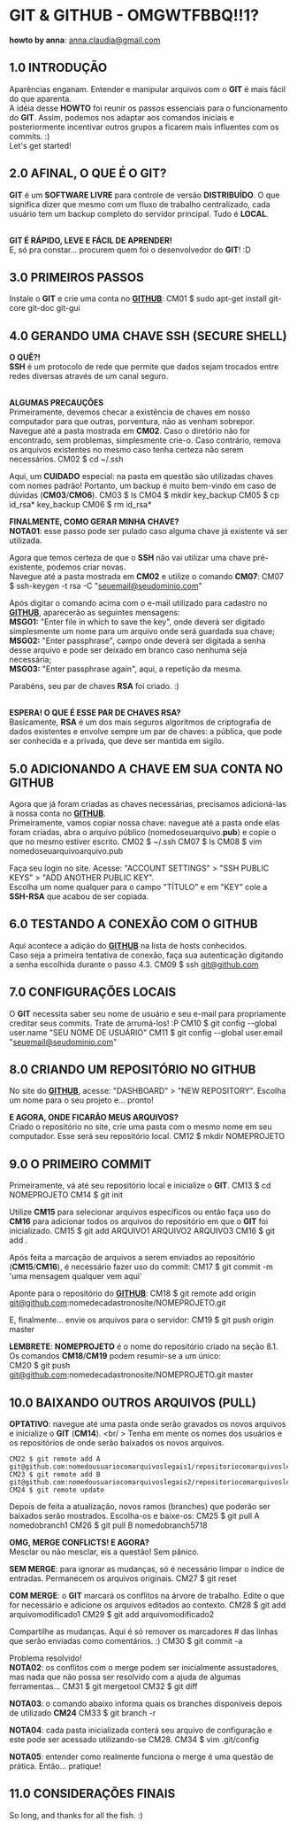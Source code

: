 # GIT & GITHUB - OMGWTFBBQ!!1? <br />
**howto by anna**: <anna.claudia@gmail.com>
## 1.0 INTRODUÇÃO
Aparências enganam. Entender e manipular arquivos com o **GIT** é mais fácil do que aparenta. <br />
A idéia desse **HOWTO** foi reunir os passos essenciais para o funcionamento do **GIT**. Assim, podemos nos adaptar aos comandos iniciais e posteriormente incentivar outros grupos a ficarem mais influentes com os commits. :) <br />
Let's get started!


## 2.0 AFINAL, O QUE É O GIT?
**GIT** é um **SOFTWARE LIVRE** para controle de versão **DISTRIBUÍDO**. O que significa dizer que mesmo com um fluxo de trabalho centralizado, cada usuário tem um backup completo do servidor principal. Tudo é **LOCAL**. <br /><br />

**GIT É RÁPIDO, LEVE E FÁCIL DE APRENDER!** <br />
E, só pra constar... procurem quem foi o desenvolvedor do **GIT**! :D


## 3.0 PRIMEIROS PASSOS
Instale o **GIT** e crie uma conta no **[GITHUB][github]**:
    CM01 $ sudo apt-get install git-core git-doc git-gui


## 4.0 GERANDO UMA CHAVE SSH (SECURE SHELL)
**O QUÊ?!** <br />
**SSH** é um protocolo de rede que permite que dados sejam trocados entre redes diversas através de um canal seguro. <br /><br />


**ALGUMAS PRECAUÇÕES** <br />
Primeiramente, devemos checar a existência de chaves em nosso computador para que outras, porventura, não as venham sobrepor. <br />
Navegue até a pasta mostrada em **CM02**. Caso o diretório não for encontrado, sem problemas, simplesmente crie-o. Caso contrário, remova os arquivos existentes no mesmo caso tenha certeza não serem necessários. 
    CM02 $ cd ~/.ssh
    
Aqui, um **CUIDADO** especial: na pasta em questão são utilizadas chaves com nomes padrão! Portanto, um backup é muito bem-vindo em caso de dúvidas (**CM03**/**CM06**).
    CM03 $ ls
    CM04 $ mkdir key_backup
    CM05 $ cp id_rsa* key_backup
    CM06 $ rm id_rsa*
<br />


**FINALMENTE, COMO GERAR MINHA CHAVE?** <br />
**NOTA01**: esse passo pode ser pulado caso alguma chave já existente vá ser utilizada.

Agora que temos certeza de que o **SSH** não vai utilizar uma chave pré-existente, podemos criar novas. <br />
Navegue até a pasta mostrada em **CM02** e utilize o comando **CM07**:
    CM07 $ ssh-keygen -t rsa -C "seuemail@seudominio.com"
       
Após digitar o comando acima com o e-mail utilizado para cadastro no **[GITHUB][github]**, aparecerão as seguintes mensagens: <br />
**MSG01:** "Enter file in which to save the key", onde deverá ser digitado simplesmente um nome para um arquivo onde será guardada sua chave; <br />
**MSG02:** "Enter passphrase", campo onde deverá ser digitada a senha desse arquivo e pode ser deixado em branco caso nenhuma seja necessária; <br />
**MSG03:** "Enter passphrase again", aqui, a repetição da mesma. <br /> 
       
Parabéns, seu par de chaves **RSA** foi criado. :) <br /><br />


**ESPERA! O QUE É ESSE PAR DE CHAVES RSA?** <br />
Basicamente, **RSA** é um dos mais seguros algoritmos de criptografia de dados existentes e envolve sempre um par de chaves: a pública, que pode ser conhecida e a privada, que deve ser mantida em sigilo.


## 5.0 ADICIONANDO A CHAVE EM SUA CONTA NO GITHUB
Agora que já foram criadas as chaves necessárias, precisamos adicioná-las à nossa conta no **[GITHUB][github]**. <br />
Primeiramente, vamos copiar nossa chave: navegue até a pasta onde elas foram criadas, abra o arquivo público (nomedoseuarquivo.**pub**) e copie o que no mesmo estiver escrito.
    CM02 $ ~/.ssh
    CM07 $ ls
    CM08 $ vim nomedoseuarquivoarquivo.pub

Faça seu login no site. Acesse: "ACCOUNT SETTINGS" > "SSH PUBLIC KEYS" > "ADD ANOTHER PUBLIC KEY". <br />
Escolha um nome qualquer para o campo "TÍTULO" e em "KEY" cole a **SSH-RSA** que acabou de ser copiada. 


## 6.0 TESTANDO A CONEXÃO COM O GITHUB
Aqui acontece a adição do **[GITHUB][github]** na lista de hosts conhecidos. <br />
Caso seja a primeira tentativa de conexão, faça sua autenticação digitando a senha escolhida durante o passo 4.3.
    CM09 $ ssh git@github.com


## 7.0 CONFIGURAÇÕES LOCAIS
O **GIT** necessita saber seu nome de usuário e seu e-mail para propriamente creditar seus commits. Trate de arrumá-los! :P
    CM10 $ git config --global user.name "SEU NOME DE USUÁRIO"
    CM11 $ git config --global user.email "seuemail@seudominio.com"


## 8.0 CRIANDO UM REPOSITÓRIO NO GITHUB
No site do **[GITHUB][github]**, acesse: "DASHBOARD" > "NEW REPOSITORY". Escolha um nome para o seu projeto e... pronto! <br />

**E AGORA, ONDE FICARÃO MEUS ARQUIVOS?** <br />
Criado o repositório no site, crie uma pasta com o mesmo nome em seu computador. Esse será seu repositório local.
    CM12 $ mkdir NOMEPROJETO


## 9.0 O PRIMEIRO COMMIT
Primeiramente, vá até seu repositório local e inicialize o **GIT**. 
    CM13 $ cd NOMEPROJETO
    CM14 $ git init

Utilize **CM15** para selecionar arquivos específicos ou então faça uso do **CM16** para adicionar todos os arquivos do repositório em que o **GIT** foi inicializado.
    CM15 $ git add ARQUIVO1 ARQUIVO2 ARQUIVO3
    CM16 $ git add .

Após feita a marcação de arquivos a serem enviados ao repositório (**CM15**/**CM16**), é necessário fazer uso do commit:
    CM17 $ git commit -m 'uma mensagem qualquer vem aqui'

Aponte para o repositório do **[GITHUB][github]**:
    CM18 $ git remote add origin git@github.com:nomedecadastronosite/NOMEPROJETO.git
    
E, finalmente... envie os arquivos para o servidor:
    CM19 $ git push origin master
<br />

**LEMBRETE**: **NOMEPROJETO** é o nome do repositório criado na seção 8.1. <br />
Os comandos **CM18**/**CM19** podem resumir-se a um único: <br />
    CM20 $ git push git@github.com:nomedecadastronosite/NOMEPROJETO.git master


## 10.0 BAIXANDO OUTROS ARQUIVOS (PULL)
**OPTATIVO**: navegue até uma pasta onde serão gravados os novos arquivos e inicialize o **GIT** (**CM14**). <br/ >
Tenha em mente os nomes dos usuários e os repositórios de onde serão baixados os novos arquivos.

    CM22 $ git remote add A git@github.com:nomedousuariocomarquivoslegais1/repositoriocomarquivoslegais1.git
    CM23 $ git remote add B git@github.com:nomedousuariocomarquivoslegais2/repositoriocomarquivoslegais2.git
    CM24 $ git remote update

Depois de feita a atualização, novos ramos (branches) que poderão ser baixados serão mostrados. Escolha-os e baixe-os:
    CM25 $ git pull A nomedobranch1
    CM26 $ git pull B nomedobranch5718
<br />

    
**OMG, MERGE CONFLICTS! E AGORA?** <br />
Mesclar ou não mesclar, eis a questão! Sem pânico.
        
**SEM MERGE**: para ignorar as mudanças, só é necessário limpar o índice de entradas. Permanecem os arquivos originais.
    CM27 $ git reset
        
**COM MERGE**: o **GIT** marcará os conflitos na árvore de trabalho. Edite o que for necessário e adicione os arquivos editados ao contexto.
    CM28 $ git add arquivomodificado1
    CM29 $ git add arquivomodificado2
        
Compartilhe as mudanças. Aqui é só remover os marcadores # das linhas que serão enviadas como comentários. :)
    CM30 $ git commit -a
<br />        
        
Problema resolvido!<br />
**NOTA02**: os conflitos com o merge podem ser inicialmente assustadores, mas nada que não possa ser resolvido com a ajuda de algumas ferramentas...
    CM31 $ git mergetool
    CM32 $ git diff

**NOTA03**: o comando abaixo informa quais os branches disponíveis depois de utilizado **CM24**
    CM33 $ git branch -r

**NOTA04**: cada pasta inicializada conterá seu arquivo de configuração e este pode ser acessado utilizando-se CM28.
    CM34 $ vim .git/config 

**NOTA05**: entender como realmente funciona o merge é uma questão de prática. Então... pratique!


## 11.0 CONSIDERAÇÕES FINAIS
So long, and thanks for all the fish. :)


[github]: http://github.com
